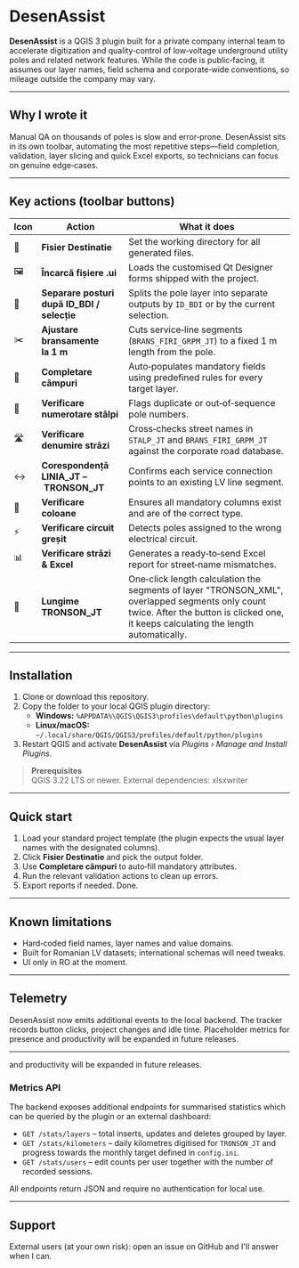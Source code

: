 ﻿# DesenAssist

**DesenAssist** is a QGIS 3 plugin built for a private company internal team to accelerate digitization and quality‑control of low‑voltage underground utility poles and related network features.
While the code is public‑facing, it assumes our layer names, field schema and corporate‑wide conventions, so mileage outside the company may vary.

---

## Why I wrote it
Manual QA on thousands of poles is slow and error‑prone. DesenAssist sits in its own toolbar, automating the most repetitive steps—field completion, validation, layer slicing and quick Excel exports, so technicians can focus on genuine edge‑cases.

---

## Key actions (toolbar buttons)

| Icon | Action | What it does |
|------|--------|--------------|
| 📂 | **Fisier Destinatie** | Set the working directory for all generated files. |
| 🖼️ | **Încarcă fișiere .ui** | Loads the customised Qt Designer forms shipped with the project. |
| 🔀 | **Separare posturi după ID_BDI / selecție** | Splits the pole layer into separate outputs by `ID_BDI` or by the current selection. |
| ✂️ | **Ajustare bransamente la 1 m** | Cuts service‑line segments (`BRANS_FIRI_GRPM_JT`) to a fixed 1 m length from the pole. |
| 🧩 | **Completare câmpuri** | Auto‑populates mandatory fields using predefined rules for every target layer. |
| 🔢 | **Verificare numerotare stâlpi** | Flags duplicate or out‑of‑sequence pole numbers. |
| 🛣️ | **Verificare denumire străzi** | Cross‑checks street names in `STALP_JT` and `BRANS_FIRI_GRPM_JT` against the corporate road database. |
| ↔️ | **Corespondență LINIA_JT – TRONSON_JT** | Confirms each service connection points to an existing LV line segment. |
| 📑 | **Verificare coloane** | Ensures all mandatory columns exist and are of the correct type. |
| ⚡ | **Verificare circuit greșit** | Detects poles assigned to the wrong electrical circuit. |
| 📊 | **Verificare străzi & Excel** | Generates a ready‑to‑send Excel report for street‑name mismatches. |
| 📏 | **Lungime TRONSON_JT** | One‑click length calculation the segments of layer "TRONSON_XML", overlapped segments only count twice. After the button is clicked one, it keeps calculating the length automatically. |

---

## Installation

1. Clone or download this repository.  
2. Copy the folder to your local QGIS plugin directory:  
   * **Windows:** `%APPDATA%\QGIS\QGIS3\profiles\default\python\plugins`  
   * **Linux/macOS:** `~/.local/share/QGIS/QGIS3/profiles/default/python/plugins`
3. Restart QGIS and activate **DesenAssist** via *Plugins › Manage and Install Plugins*.

> **Prerequisites**  
> QGIS 3.22 LTS or newer. External dependencies: xlsxwriter

---

## Quick start

1. Load your standard project template (the plugin expects the usual layer names with the designated columns).
2. Click **Fisier Destinatie** and pick the output folder.
3. Use **Completare câmpuri** to auto‑fill mandatory attributes.
4. Run the relevant validation actions to clean up errors.
5. Export reports if needed. Done.

---

## Known limitations

* Hard‑coded field names, layer names and value domains.  
* Built for Romanian LV datasets; international schemas will need tweaks.  
* UI only in RO at the moment.

---

## Telemetry

DesenAssist now emits additional events to the local backend. The tracker records button clicks, project changes and idle time. Placeholder metrics for presence and productivity will be expanded in future releases.

---

and productivity will be expanded in future releases.

### Metrics API

The backend exposes additional endpoints for summarised statistics which can be queried by the plugin or an external dashboard:

* `GET /stats/layers` – total inserts, updates and deletes grouped by layer.
* `GET /stats/kilometers` – daily kilometres digitised for `TRONSON_JT` and progress towards the monthly target defined in `config.ini`.
* `GET /stats/users` – edit counts per user together with the number of recorded sessions.

All endpoints return JSON and require no authentication for local use.

---

## Support
 
External users (at your own risk): open an issue on GitHub and I'll answer when I can.
